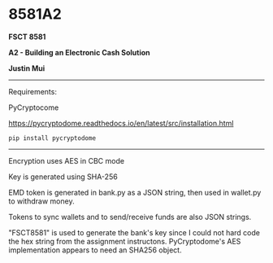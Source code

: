 # 8581A2

**FSCT 8581**

**A2 - Building an Electronic Cash Solution**

**Justin Mui**

---

Requirements:

PyCryptocome

https://pycryptodome.readthedocs.io/en/latest/src/installation.html

`pip install pycryptodome`

---

Encryption uses AES in CBC mode

Key is generated using SHA-256

EMD token is generated in bank.py as a JSON string, then used in wallet.py to withdraw money.

Tokens to sync wallets and to send/receive funds are also JSON strings.

"FSCT8581" is used to generate the bank's key since I could not hard code the hex string from the assignment instructons. PyCryptodome's AES implementation appears to need an SHA256 object.

